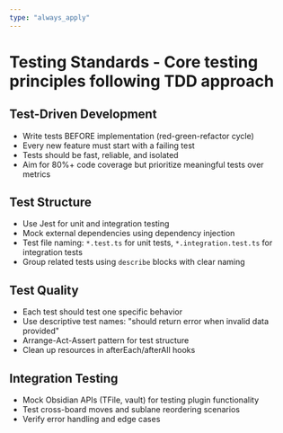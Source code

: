 ```yaml
---
type: "always_apply"
---
```


# Testing Standards - Core testing principles following TDD approach

## Test-Driven Development
- Write tests BEFORE implementation (red-green-refactor cycle)
- Every new feature must start with a failing test
- Tests should be fast, reliable, and isolated
- Aim for 80%+ code coverage but prioritize meaningful tests over metrics

## Test Structure
- Use Jest for unit and integration testing
- Mock external dependencies using dependency injection
- Test file naming: `*.test.ts` for unit tests, `*.integration.test.ts` for integration tests
- Group related tests using `describe` blocks with clear naming

## Test Quality
- Each test should test one specific behavior
- Use descriptive test names: "should return error when invalid data provided"
- Arrange-Act-Assert pattern for test structure
- Clean up resources in afterEach/afterAll hooks

## Integration Testing
- Mock Obsidian APIs (TFile, vault) for testing plugin functionality
- Test cross-board moves and sublane reordering scenarios
- Verify error handling and edge cases
